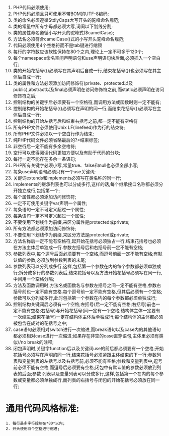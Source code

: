 1. PHP代码必须使用<?php ?>;
2. PHP代码必须且只可使用不带BOM的UTF-8编码;
3. 类的命名必须遵循StdlyCaps大写开头的驼峰命名规范;
4. 类的常量中所有字母都必须大写,词间以下划线分割;
5. 类的属性命名遵循小写开头的驼峰式($camelCase);
6. 方法名必须符合camelCase()式的小写开头驼峰命名规范;
7. 代码必须使用4个空格符而不是tab键进行缩颈
8. 每行的字符数应该软性保持在80个之内,理论上一定不可多于120个;
9. 每个namespace命名空间声明语句和use声明语句块后面,必须插入一个空白行;
10. 类的开始花括号({)必须写在其声明后自成一行,结束花括号(})也必须写在其主体后自成一行;
11. 类的属性和方法必须添加访问修饰符(private、protected以及public),abstract以及final必须声明在访问修饰符之前,而static必须声明在访问修饰符之后;
12. 控制结构的关键字后必须要有一个空格符,而调用方法或函数时则一定不能有;
13. 控制结构的开始花括号({)必须写在声明的同一行,而结束花括号(})必须写在主体后自成一行;
14. 控制结构的开始左括号后和结束右括号之前,都一定不能有空格符
15. 所有PHP文件必须使用Unix LF(linefeed)作为行的结束符;
16. 所有PHP文件必须以一个空白行作为结束;
17. 纯PHP代码文件必须省略最后的?>结束标签;
18. 非空行后一定不能有多余空格符;
19. 空行可以使得阅读代码更加方便以及有助于代码的分块;
20. 每行一定不能存在多余一条语句;
21. PHP所有关键字必须小写,常量true、false和null也必须全部小写;
22. 每条use声明语句必须只有一个use关键词;
23. 关键词extends和implements必须写在类名称的同一行;
24. implements的继承列表也可以分成多行,这样的话,每个继承接口名称都必须分开独立成行,包括第一个;
25. 每个属性都必须添加访问修饰符;
26. 一定不可使用关键字var声明一个属性;
27. 每条语句一定不可定义超过一个属性;
28. 每条语句一定不可定义超过一个属性;
29. 不要使用下划线作为前缀,来区分属性是protected或private;
30. 所有方法都必须添加访问修饰符;
31. 不要使用下划线作为前缀,来区分方法是protected或private;
32. 方法名称后一定不能有空格符,起开始花括号必须独占一行,结束花括号也必须在方法主体后单独成一行.参数左括号后和右括号前一定不能有空格;
33. 参数列表中,每个逗号后面必须要有一个空格,而逗号前面一定不能有空格;有默认值的参数,必须放到参数列表的末尾;
34. 参数列表可以分列成多行,这样,包括第一个参数在内的每个参数都必须单独成行;拆分成多行的参数列表后,结束花括号以及方法开始花括号必须写在同一行,中间用一个空格分隔;
35. 方法及函数调用时,方法名或函数名与参数左括号之间一定不能有空格,参数右括号前也一定不能有空格.每个逗号前一定不能有空格,但其后必须有一个空格;参数可以分列成多行,此时包括第一个参数在内的每个参数都必须单独成行;
36. 控制结构关键词后必须有一个空格;左括号(后一定不能有空格;右括号)前也一定不能有空格;右括号)与开始花括号{间一定有一个空格;结构体主体一定要有一次缩进;结束花括号}一定在结构体主体后单独成行;每个结构体的主体都必须被包含在成对的花括号之中;
37. case语句必须相对switch进行一次缩进,而break语句以及case内的其他语句都必须相对case进行一次缩进;如果存在非空的case直穿语句,主体里必须有类似//no break的注释;
38. 闭包声明时,关键字function后以及关键词use的前后都必须要有一个空格;开始花括号必须写在声明的同一行,结束花括号必须紧跟主体结束的下一行;参数列表和变量列表的左括号以及右括号前,必须不能有空格;参数和变量列表中,逗号前必须不能有空格,而逗号后必须要有空格;闭包中有默认值的参数必须放到列表的后面;参数 列表以及变量列表可以分成多行,这样,包括第一个在内的每个参数或变量都必须单独成行,而列表的右括号与闭包的开始花括号必须放在同一行;


# 通用代码风格标准:  #

    1. 每行最多字符控制在*80*以内;
    2. 开头使用四个空格进行缩进;
